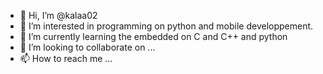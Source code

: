 - 👋 Hi, I’m @kalaa02
- 👀 I’m interested in programming  on python and  mobile developpement.
- 🌱 I’m currently learning  the  embedded on C and C++ and python
- 💞️ I’m looking to collaborate on ...
- 📫 How to reach me ...

<!---
kalaa02/kalaa02 is a ✨ special ✨ repository because its `README.md` (this file) appears on your GitHub profile.
You can click the Preview link to take a look at your changes.
--->
